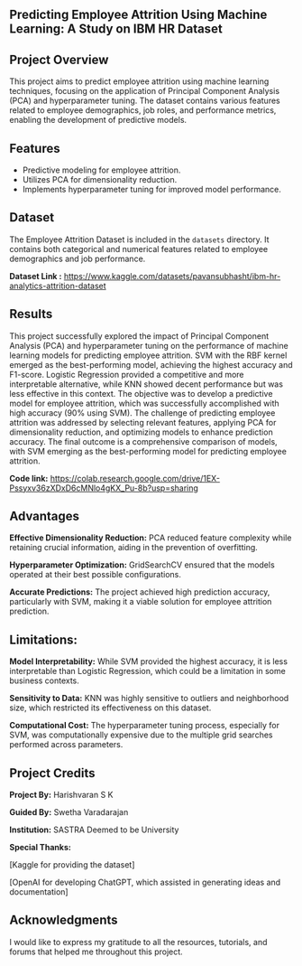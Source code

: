 ## Predicting Employee Attrition Using Machine Learning: A Study on IBM HR Dataset

## Project Overview
This project aims to predict employee attrition using machine learning techniques, focusing on the application of Principal Component Analysis (PCA) and hyperparameter tuning. The dataset contains various features related to employee demographics, job roles, and performance metrics, enabling the development of predictive models.

## Features
- Predictive modeling for employee attrition.
- Utilizes PCA for dimensionality reduction.
- Implements hyperparameter tuning for improved model performance.

## Dataset
The Employee Attrition Dataset is included in the `datasets` directory. It contains both categorical and numerical features related to employee demographics and job performance.

**Dataset Link :** https://www.kaggle.com/datasets/pavansubhasht/ibm-hr-analytics-attrition-dataset 

## Results
This project successfully explored the impact of Principal Component Analysis (PCA) and hyperparameter tuning on the performance of machine learning models for predicting employee attrition. SVM with the RBF kernel emerged as the best-performing model, achieving the highest accuracy and F1-score. Logistic Regression provided a competitive and more interpretable alternative, while KNN showed decent performance but was less effective in this context.
The objective was to develop a predictive model for employee attrition, which was successfully accomplished with high accuracy (90% using SVM). The challenge of predicting employee attrition was addressed by selecting relevant features, applying PCA for dimensionality reduction, and optimizing models to enhance prediction accuracy. The final outcome is a comprehensive comparison of models, with SVM emerging as the best-performing model for predicting employee attrition.

**Code link:** https://colab.research.google.com/drive/1EX-Pssyxv36zXDxD6cMNlo4gKX_Pu-8b?usp=sharing

## Advantages
**Effective Dimensionality Reduction:** 
PCA reduced feature complexity while retaining crucial information, aiding in the prevention of overfitting.

**Hyperparameter Optimization:** 
GridSearchCV ensured that the models operated at their best possible configurations.

**Accurate Predictions:** 
The project achieved high prediction accuracy, particularly with SVM, making it a viable solution for employee attrition prediction.

## Limitations:
**Model Interpretability:** 
While SVM provided the highest accuracy, it is less interpretable than Logistic Regression, which could be a limitation in some business contexts.

**Sensitivity to Data:** 
KNN was highly sensitive to outliers and neighborhood size, which restricted its effectiveness on this dataset.

**Computational Cost:** 
The hyperparameter tuning process, especially for SVM, was computationally expensive due to the multiple grid searches performed across parameters.

## Project Credits
**Project By:** Harishvaran S K

**Guided By:** Swetha Varadarajan

**Institution:** SASTRA Deemed to be University

**Special Thanks:**

[Kaggle for providing the dataset]

[OpenAI for developing ChatGPT, which assisted in generating ideas and documentation]

## Acknowledgments
I would like to express my gratitude to all the resources, tutorials, and forums that helped me throughout this project.
